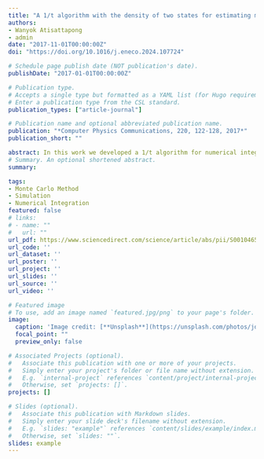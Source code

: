 ```yaml
---
title: "A 1/t algorithm with the density of two states for estimating multidimensional integrals"
authors:
- Wanyok Atisattapong
- admin
date: "2017-11-01T00:00:00Z"
doi: "https://doi.org/10.1016/j.eneco.2024.107724"

# Schedule page publish date (NOT publication's date).
publishDate: "2017-01-01T00:00:00Z"

# Publication type.
# Accepts a single type but formatted as a YAML list (for Hugo requirements).
# Enter a publication type from the CSL standard.
publication_types: ["article-journal"]

# Publication name and optional abbreviated publication name.
publication: "*Computer Physics Communications, 220, 122-128, 2017*"
publication_short: ""

abstract: In this work we developed a 1/t algorithm for numerical integration in high dimensions. A large amount of computation time is wasted when a random walker is unable to reach a rare state at the sharp peak of an integrand, and becomes trapped after falling through that state. In this study, the density of states was divided into only two levels by sampling an arbitrary point in the range of the integrand, rather than into many levels using a fixed bin width (grid discretization on continuous space). The technique is quite straightforward and easy to implement. It avoids the need to determine the exact boundaries of the integrand, which is often a non-trivial task. Simulations show that our method is able to significantly reduce the number of Monte Carlo trials required, and therefore the simulation time. The potential of the proposed method was demonstrated by application to two multidimensional integrals, the Gaussian ring and the setting sun Feynman diagram. The results confirm that the proposed method can be applied to the calculation of multidimensional integrals without error saturation, yielding accurate values in applications where other numerical methods fail.
# Summary. An optional shortened abstract.
summary: 

tags:
- Monte Carlo Method
- Simulation
- Numerical Integration
featured: false
# links:
# - name: ""
#   url: ""
url_pdf: https://www.sciencedirect.com/science/article/abs/pii/S0010465517302060
url_code: ''
url_dataset: ''
url_poster: ''
url_project: ''
url_slides: ''
url_source: ''
url_video: ''

# Featured image
# To use, add an image named `featured.jpg/png` to your page's folder. 
image:
  caption: 'Image credit: [**Unsplash**](https://unsplash.com/photos/jdD8gXaTZsc)'
  focal_point: ""
  preview_only: false

# Associated Projects (optional).
#   Associate this publication with one or more of your projects.
#   Simply enter your project's folder or file name without extension.
#   E.g. `internal-project` references `content/project/internal-project/index.md`.
#   Otherwise, set `projects: []`.
projects: []

# Slides (optional).
#   Associate this publication with Markdown slides.
#   Simply enter your slide deck's filename without extension.
#   E.g. `slides: "example"` references `content/slides/example/index.md`.
#   Otherwise, set `slides: ""`.
slides: example
---
```







